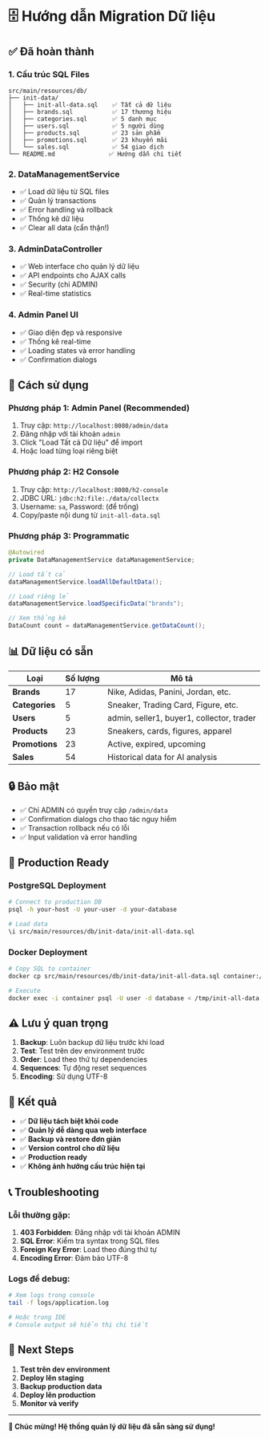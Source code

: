 # 🗄️ Hướng dẫn Migration Dữ liệu

## ✅ Đã hoàn thành

### 1. **Cấu trúc SQL Files**
```
src/main/resources/db/
├── init-data/
│   ├── init-all-data.sql    ✅ Tất cả dữ liệu
│   ├── brands.sql           ✅ 17 thương hiệu
│   ├── categories.sql       ✅ 5 danh mục
│   ├── users.sql            ✅ 5 người dùng
│   ├── products.sql         ✅ 23 sản phẩm
│   ├── promotions.sql       ✅ 23 khuyến mãi
│   └── sales.sql            ✅ 54 giao dịch
└── README.md               ✅ Hướng dẫn chi tiết
```

### 2. **DataManagementService**
- ✅ Load dữ liệu từ SQL files
- ✅ Quản lý transactions
- ✅ Error handling và rollback
- ✅ Thống kê dữ liệu
- ✅ Clear all data (cẩn thận!)

### 3. **AdminDataController**
- ✅ Web interface cho quản lý dữ liệu
- ✅ API endpoints cho AJAX calls
- ✅ Security (chỉ ADMIN)
- ✅ Real-time statistics

### 4. **Admin Panel UI**
- ✅ Giao diện đẹp và responsive
- ✅ Thống kê real-time
- ✅ Loading states và error handling
- ✅ Confirmation dialogs

## 🎯 Cách sử dụng

### **Phương pháp 1: Admin Panel (Recommended)**
1. Truy cập: `http://localhost:8080/admin/data`
2. Đăng nhập với tài khoản `admin`
3. Click "Load Tất cả Dữ liệu" để import
4. Hoặc load từng loại riêng biệt

### **Phương pháp 2: H2 Console**
1. Truy cập: `http://localhost:8080/h2-console`
2. JDBC URL: `jdbc:h2:file:./data/collectx`
3. Username: `sa`, Password: (để trống)
4. Copy/paste nội dung từ `init-all-data.sql`

### **Phương pháp 3: Programmatic**
```java
@Autowired
private DataManagementService dataManagementService;

// Load tất cả
dataManagementService.loadAllDefaultData();

// Load riêng lẻ
dataManagementService.loadSpecificData("brands");

// Xem thống kê
DataCount count = dataManagementService.getDataCount();
```

## 📊 Dữ liệu có sẵn

| Loại | Số lượng | Mô tả |
|------|----------|-------|
| **Brands** | 17 | Nike, Adidas, Panini, Jordan, etc. |
| **Categories** | 5 | Sneaker, Trading Card, Figure, etc. |
| **Users** | 5 | admin, seller1, buyer1, collector, trader |
| **Products** | 23 | Sneakers, cards, figures, apparel |
| **Promotions** | 23 | Active, expired, upcoming |
| **Sales** | 54 | Historical data for AI analysis |

## 🔒 Bảo mật

- ✅ Chỉ ADMIN có quyền truy cập `/admin/data`
- ✅ Confirmation dialogs cho thao tác nguy hiểm
- ✅ Transaction rollback nếu có lỗi
- ✅ Input validation và error handling

## 🚀 Production Ready

### **PostgreSQL Deployment**
```bash
# Connect to production DB
psql -h your-host -U your-user -d your-database

# Load data
\i src/main/resources/db/init-data/init-all-data.sql
```

### **Docker Deployment**
```bash
# Copy SQL to container
docker cp src/main/resources/db/init-data/init-all-data.sql container:/tmp/

# Execute
docker exec -i container psql -U user -d database < /tmp/init-all-data.sql
```

## ⚠️ Lưu ý quan trọng

1. **Backup**: Luôn backup dữ liệu trước khi load
2. **Test**: Test trên dev environment trước
3. **Order**: Load theo thứ tự dependencies
4. **Sequences**: Tự động reset sequences
5. **Encoding**: Sử dụng UTF-8

## 🎉 Kết quả

- ✅ **Dữ liệu tách biệt khỏi code**
- ✅ **Quản lý dễ dàng qua web interface**
- ✅ **Backup và restore đơn giản**
- ✅ **Version control cho dữ liệu**
- ✅ **Production ready**
- ✅ **Không ảnh hưởng cấu trúc hiện tại**

## 📞 Troubleshooting

### **Lỗi thường gặp:**
1. **403 Forbidden**: Đăng nhập với tài khoản ADMIN
2. **SQL Error**: Kiểm tra syntax trong SQL files
3. **Foreign Key Error**: Load theo đúng thứ tự
4. **Encoding Error**: Đảm bảo UTF-8

### **Logs để debug:**
```bash
# Xem logs trong console
tail -f logs/application.log

# Hoặc trong IDE
# Console output sẽ hiển thị chi tiết
```

## 🎯 Next Steps

1. **Test trên dev environment**
2. **Deploy lên staging**
3. **Backup production data**
4. **Deploy lên production**
5. **Monitor và verify**

---

**🎊 Chúc mừng! Hệ thống quản lý dữ liệu đã sẵn sàng sử dụng!**
